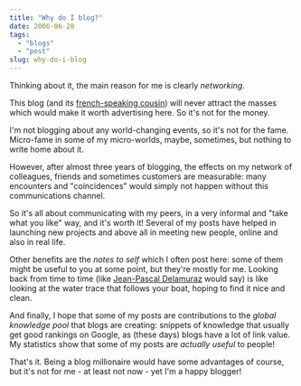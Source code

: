 ```yaml
---
title: "Why do I blog?"
date: 2006-06-20
tags: 
  - "blogs"
  - "post"
slug: why-do-i-blog
---
```


Thinking about it, the main reason for me is clearly _networking_.

This blog (and its [french-speaking cousin](http://codeconsult.ch/blog)) will never attract the masses which would make it worth advertising here. So it's not for the money.

I'm not blogging about any world-changing events, so it's not for the fame. Micro-fame in some of my micro-worlds, maybe, sometimes, but nothing to write home about it.

However, after almost three years of blogging, the effects on my network of colleagues, friends and sometimes customers are measurable: many encounters and "coincidences" would simply not happen without this communications channel.

So it's all about communicating with my peers, in a very informal and "take what you like" way, and it's worth it! Several of my posts have helped in launching new projects and above all in meeting new people, online and also in real life.

Other benefits are the _notes to self_ which I often post here: some of them might be useful to you at some point, but they're mostly for me. Looking back from time to time (like [Jean-Pascal Delamuraz](http://en.wikipedia.org/wiki/Jean-Pascal_Delamuraz) would say) is like looking at the water trace that follows your boat, hoping to find it nice and clean.

And finally, I hope that some of my posts are contributions to the _global knowledge pool_ that blogs are creating: snippets of knowledge that usually get good rankings on Google, as (these days) blogs have a lot of link value. My statistics show that some of my posts are _actually useful_ to people!

That's it. Being a blog millionaire would have some advantages of course, but it's not for me - at least not now - yet I'm a happy blogger!
